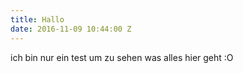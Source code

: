 ```yaml
---
title: Hallo
date: 2016-11-09 10:44:00 Z
---
```


ich bin nur ein test um zu sehen was alles hier geht :O